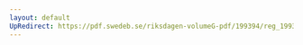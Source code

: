```yaml
---
layout: default
UpRedirect: https://pdf.swedeb.se/riksdagen-volumeG-pdf/199394/reg_199394/reg_199394_0273.pdf
---
```


